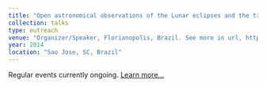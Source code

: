 ```yaml
---
title: "Open astronomical observations of the Lunar eclipses and the transit of Mercury"
collection: talks
type: outreach
venue: "Organizer/Speaker, Florianopolis, Brazil. See more in url, https://bit.ly/extensaoIFSC"
year: 2014
location: "Sao Jose, SC, Brazil"
---
```

Regular events currently ongoing. <a href="https://bit.ly/extensaoIFSC" target="_blank">Learn more...</a>